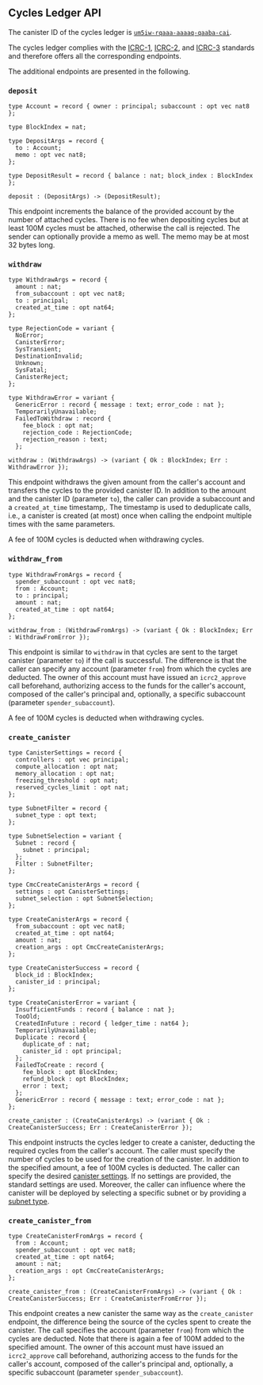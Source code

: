 ## Cycles Ledger API

The canister ID of the cycles ledger is [`um5iw-rqaaa-aaaaq-qaaba-cai`](https://dashboard.internetcomputer.org/canister/um5iw-rqaaa-aaaaq-qaaba-cai).

The cycles ledger complies with the [ICRC-1](https://github.com/dfinity/ICRC-1/blob/main/standards/ICRC-1/README.md),
[ICRC-2](https://github.com/dfinity/ICRC-1/blob/main/standards/ICRC-2/README.md), and [ICRC-3](https://github.com/dfinity/ICRC-1/blob/main/standards/ICRC-3/README.md) standards and therefore offers all the corresponding endpoints.

The additional endpoints are presented in the following.

### `deposit`
```
type Account = record { owner : principal; subaccount : opt vec nat8 };

type BlockIndex = nat;

type DepositArgs = record {
  to : Account;
  memo : opt vec nat8;
};

type DepositResult = record { balance : nat; block_index : BlockIndex };

deposit : (DepositArgs) -> (DepositResult);
```

This endpoint increments the balance of the provided account by the number of attached cycles. There is no fee when depositing cycles but at least 100M cycles must be attached, otherwise the call is rejected. 
The sender can optionally provide a memo as well. The memo may be at most 32 bytes long.

### `withdraw`
```
type WithdrawArgs = record {
  amount : nat;
  from_subaccount : opt vec nat8;
  to : principal;
  created_at_time : opt nat64;
};

type RejectionCode = variant {
  NoError;
  CanisterError;
  SysTransient;
  DestinationInvalid;
  Unknown;
  SysFatal;
  CanisterReject;
};

type WithdrawError = variant {
  GenericError : record { message : text; error_code : nat };
  TemporarilyUnavailable;
  FailedToWithdraw : record {
    fee_block : opt nat;
    rejection_code : RejectionCode;
    rejection_reason : text;
  };

withdraw : (WithdrawArgs) -> (variant { Ok : BlockIndex; Err : WithdrawError });
```

This endpoint withdraws the given amount from the caller's account and transfers the cycles to the provided canister ID.
In addition to the amount and the canister ID (parameter `to`), the caller can provide a subaccount and a `created_at_time` timestamp,. The timestamp is used to deduplicate calls, i.e., a canister is created (at most) once when calling the endpoint multiple times with the same parameters.

A fee of 100M cycles is deducted when withdrawing cycles. 

### `withdraw_from`
```
type WithdrawFromArgs = record {
  spender_subaccount : opt vec nat8;
  from : Account;
  to : principal;
  amount : nat;
  created_at_time : opt nat64;
};

withdraw_from : (WithdrawFromArgs) -> (variant { Ok : BlockIndex; Err : WithdrawFromError });
```
This endpoint is similar to `withdraw` in that cycles are sent to the target canister (parameter `to`) if the call is successful. The difference is that the caller can specify any account (parameter `from`) from which the cycles are deducted.
The owner of this account must have issued an `icrc2_approve` call beforehand, authorizing access to the funds for the caller's account, composed of the caller's principal and, optionally, a specific subaccount (parameter `spender_subaccount`).

A fee of 100M cycles is deducted when withdrawing cycles. 

### `create_canister`
```
type CanisterSettings = record {
  controllers : opt vec principal;
  compute_allocation : opt nat;
  memory_allocation : opt nat;
  freezing_threshold : opt nat;
  reserved_cycles_limit : opt nat;
};

type SubnetFilter = record {
  subnet_type : opt text;
};

type SubnetSelection = variant {
  Subnet : record {
    subnet : principal;
  };
  Filter : SubnetFilter;
};

type CmcCreateCanisterArgs = record {
  settings : opt CanisterSettings;
  subnet_selection : opt SubnetSelection;
};

type CreateCanisterArgs = record {
  from_subaccount : opt vec nat8;
  created_at_time : opt nat64;
  amount : nat;
  creation_args : opt CmcCreateCanisterArgs;
};

type CreateCanisterSuccess = record {
  block_id : BlockIndex;
  canister_id : principal;
};

type CreateCanisterError = variant {
  InsufficientFunds : record { balance : nat };
  TooOld;
  CreatedInFuture : record { ledger_time : nat64 };
  TemporarilyUnavailable;
  Duplicate : record {
    duplicate_of : nat;
    canister_id : opt principal;
  };
  FailedToCreate : record {
    fee_block : opt BlockIndex;
    refund_block : opt BlockIndex;
    error : text;
  };
  GenericError : record { message : text; error_code : nat };
};

create_canister : (CreateCanisterArgs) -> (variant { Ok : CreateCanisterSuccess; Err : CreateCanisterError });
```

This endpoint instructs the cycles ledger to create a canister, deducting the required cycles from the caller's account.
The caller must specify the number of cycles to be used for the creation of the canister. In addition to the specified amount, a fee of 100M cycles is deducted.
The caller can specify the desired [canister settings](https://internetcomputer.org/docs/current/developer-docs/smart-contracts/maintain/settings). If no settings are provided, the standard settings are used.
Moreover, the caller can influence where the canister will be deployed by selecting a specific subnet or by providing a [subnet type](https://internetcomputer.org/docs/current/references/subnets/subnet-types/).

### `create_canister_from`
```
type CreateCanisterFromArgs = record {
  from : Account;
  spender_subaccount : opt vec nat8;
  created_at_time : opt nat64;
  amount : nat;
  creation_args : opt CmcCreateCanisterArgs;
};

create_canister_from : (CreateCanisterFromArgs) -> (variant { Ok : CreateCanisterSuccess; Err : CreateCanisterFromError });
```

This endpoint creates a new canister the same way as the `create_canister` endpoint, the difference being the source of the cycles spent to create the canister.
The call specifies the account (parameter `from`) from which the cycles are deducted. Note that there is again a fee of 100M added to the specified amount.
The owner of this account must have issued an `icrc2_approve` call beforehand, authorizing access to the funds for the caller's account, composed of the caller's principal and, optionally, a specific subaccount (parameter `spender_subaccount`).

